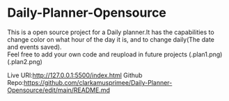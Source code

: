 # Daily-Planner-Opensource
This is a open source project for a Daily planner.It has the capabilities to change color on what hour of the day it is, and to change daily(The date and events saved).  
Feel free to add your own code and reupload in future projects
(.plan1.png)
(.plan2.png)

Live URl:http://127.0.0.1:5500/index.html
Github Repo:https://github.com/clarkamusprimee/Daily-Planner-Opensource/edit/main/README.md 
